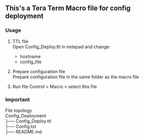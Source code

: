 ## This's a Tera Term Macro file for config deployment

### Usage
1. TTL file  
   Open Config_Deploy.ttl in notepad and change:
   - hostname
   - config_file
     
2. Prepare configuration file  
   Prepare configuration file in the same folder as the macro file

3. Run file
   Control > Macro > select this file
  

### Important
File topology  
Config_Deployment  
      ├── Config_Deploy.ttl  
      ├── Config.txt  
      ├── README.md

